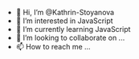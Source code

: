 - 👋 Hi, I’m @Kathrin-Stoyanova
- 👀 I’m interested in JavaScript
- 🌱 I’m currently learning JavaScript
- 💞️ I’m looking to collaborate on ...
- 📫 How to reach me ...

<!---
Kathrin-Stoyanova/Kathrin-Stoyanova is a ✨ special ✨ repository because its `README.md` (this file) appears on your GitHub profile.
You can click the Preview link to take a look at your changes.
--->
